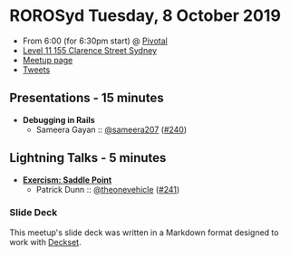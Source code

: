 # ROROSyd Tuesday, 8 October 2019

- From 6:00 (for 6:30pm start) @ [Pivotal][]
- [Level 11 155 Clarence Street Sydney][]
- [Meetup page][]
- [Tweets][]

## Presentations - 15 minutes

- **Debugging in Rails**
  - Sameera Gayan :: [@sameera207][] ([#240][])

## Lightning Talks - 5 minutes

- **[Exercism: Saddle Point][]**
  - Patrick Dunn :: [@theonevehicle][] ([#241][])

### Slide Deck

This meetup's slide deck was written in a Markdown format designed to work with
[Deckset][].

[@sameera207]: https://twitter.com/sameera207
[#240]: https://github.com/rails-oceania/roro/issues/240
[#241]: https://github.com/rails-oceania/roro/issues/241
[Exercism: Saddle Point]: https://exercism.io/tracks/ruby/exercises/saddle-point
[@theonevehicle]: https://twitter.com/theonevehicle
[Pivotal]: https://pivotal.io/
[Level 11 155 Clarence Street Sydney]: https://goo.gl/maps/ZDZ3SS8VFADKuhbf7
[Meetup page]: https://www.meetup.com/Ruby-On-Rails-Oceania-Sydney/events/cmnfhryzmbnb/
[Tweets]: https://twitter.com/search?f=tweets&q=rorosyd%20since%3A2019-09-12%20until%3A2019-10-12&src=typd
[Deckset]: https://www.decksetapp.com/
